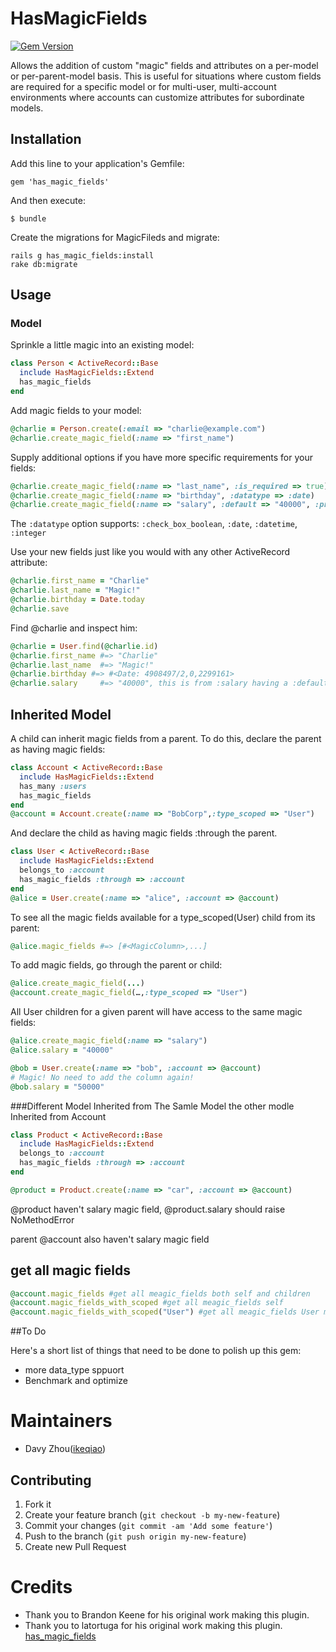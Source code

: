 # HasMagicFields
[![Gem Version](https://badge.fury.io/rb/has_magic_fields.png)](http://badge.fury.io/rb/has_magic_fields)

Allows the addition of custom "magic" fields and attributes on a per-model
or per-parent-model basis. This is useful for situations where custom fields are
required for a specific model or for multi-user, multi-account environments where
accounts can customize attributes for subordinate models.

## Installation

Add this line to your application's Gemfile:

    gem 'has_magic_fields'

And then execute:

    $ bundle


Create the migrations for MagicFileds and migrate:

    rails g has_magic_fields:install
    rake db:migrate

## Usage



### Model

Sprinkle a little magic into an existing model:

```ruby
class Person < ActiveRecord::Base
  include HasMagicFields::Extend
  has_magic_fields
end
```

Add magic fields to your model:

```ruby
@charlie = Person.create(:email => "charlie@example.com")
@charlie.create_magic_field(:name => "first_name")
```

Supply additional options if you have more specific requirements for your fields:

```ruby
@charlie.create_magic_field(:name => "last_name", :is_required => true)
@charlie.create_magic_field(:name => "birthday", :datatype => :date)
@charlie.create_magic_field(:name => "salary", :default => "40000", :pretty_name => "Yearly Salary")
```

The `:datatype` option supports: `:check_box_boolean`, `:date`, `:datetime`, `:integer`

Use your new fields just like you would with any other ActiveRecord attribute:

```ruby
@charlie.first_name = "Charlie"
@charlie.last_name = "Magic!"
@charlie.birthday = Date.today
@charlie.save
```

Find @charlie and inspect him:

```ruby
@charlie = User.find(@charlie.id)
@charlie.first_name #=> "Charlie"
@charlie.last_name  #=> "Magic!"
@charlie.birthday #=> #<Date: 4908497/2,0,2299161>
@charlie.salary     #=> "40000", this is from :salary having a :default
```

## Inherited Model

A child can inherit magic fields from a parent. To do this, declare the parent
as having magic fields:

```ruby
class Account < ActiveRecord::Base
  include HasMagicFields::Extend
  has_many :users
  has_magic_fields
end
@account = Account.create(:name => "BobCorp",:type_scoped => "User")
```

And declare the child as having magic fields :through the parent.

```ruby
class User < ActiveRecord::Base
  include HasMagicFields::Extend
  belongs_to :account
  has_magic_fields :through => :account
end
@alice = User.create(:name => "alice", :account => @account)
```

To see all the magic fields available for a type_scoped(User) child from its parent:

```ruby
@alice.magic_fields #=> [#<MagicColumn>,...]
```

To add magic fields, go through the parent or child:

```ruby
@alice.create_magic_field(...)
@account.create_magic_field(…,:type_scoped => "User")
```

All User children for a given parent will have access to the same magic fields:

```ruby
@alice.create_magic_field(:name => "salary")
@alice.salary = "40000"

@bob = User.create(:name => "bob", :account => @account)
# Magic! No need to add the column again!
@bob.salary = "50000"
```



###Different Model Inherited from The Samle Model
the other modle Inherited from Account

```ruby
class Product < ActiveRecord::Base
  include HasMagicFields::Extend
  belongs_to :account
  has_magic_fields :through => :account
end

@product = Product.create(:name => "car", :account => @account)
```
@product haven't salary magic field, @product.salary should raise NoMethodError

parent @account also haven't salary magic field

## get all magic fields 
```ruby
@account.magic_fields #get all meagic_fields both self and children
@account.magic_fields_with_scoped #get all meagic_fields self
@account.magic_fields_with_scoped("User") #get all meagic_fields User model
```

##To Do

Here's a short list of things that need to be done to polish up this gem:

* more data_type sppuort
* Benchmark and optimize

Maintainers
===========

*  Davy Zhou([ikeqiao](http://github.com/ikeqiao))


## Contributing

1. Fork it
2. Create your feature branch (`git checkout -b my-new-feature`)
3. Commit your changes (`git commit -am 'Add some feature'`)
4. Push to the branch (`git push origin my-new-feature`)
5. Create new Pull Request


Credits
=======

* Thank you to Brandon Keene for his original work making this plugin.
* Thank you to latortuga for his original work making this plugin. [has_magic_fields](https://github.com/latortuga/has_magic_columns.git)
